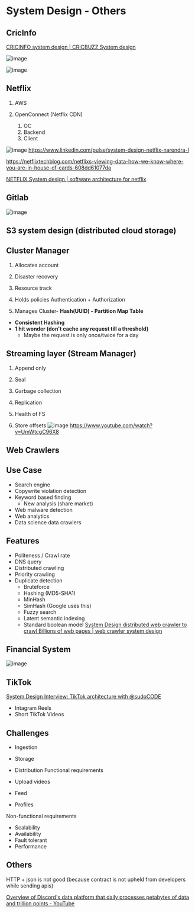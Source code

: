 # System Design - Others

## CricInfo

[CRICINFO system design | CRICBUZZ System design](http://youtube.com/watch?v=exSwQtMxGd4)

![image](../../media/System-Design-Others-image1.jpg)

![image](../../media/System-Design-Others-image2.jpg)

## Netflix

1. AWS
2. OpenConnect (Netflix CDN)

   1. OC
   2. Backend
   3. Client

![image](../../media/System-Design-Others-image3.jpg)
<https://www.linkedin.com/pulse/system-design-netflix-narendra-l>

<https://netflixtechblog.com/netflixs-viewing-data-how-we-know-where-you-are-in-house-of-cards-608dd61077da>

[NETFLIX System design | software architecture for netflix](https://www.youtube.com/watch?v=psQzyFfsUGU)

## Gitlab

![image](../../media/System-Design-Others-image4.jpg)

## S3 system design (distributed cloud storage)

## Cluster Manager

1. Allocates account

2. Disaster recovery

3. Resource track

4. Holds policies Authentication + Authorization

5. Manages Cluster- **Hash(UUID) - Partition Map Table**

- **Consistent Hashing**
- **1 hit wonder (don't cache any request till a threshold)**
  - Maybe the request is only once/twice for a day

## Streaming layer (Stream Manager)

1. Append only

2. Seal

3. Garbage collection

4. Replication

5. Health of FS

6. Store offsets
![image](../../media/System-Design-Others-image5.jpg)
<https://www.youtube.com/watch?v=UmWtcgC96X8>

## Web Crawlers

## Use Case

- Search engine
- Copywrite violation detection
- Keyword based finding
  - New analysis (share market)
- Web malware detection
- Web analytics
- Data science data crawlers

## Features

- Politeness / Crawl rate
- DNS query
- Distributed crawling
- Priority crawling
- Duplicate detection
  - Bruteforce
  - Hashing (MD5-SHA1)
  - MinHash
  - SimHash (Google uses this)
  - Fuzzy search
  - Latent semantic indexing
  - Standard boolean model
[System Design distributed web crawler to crawl Billions of web pages | web crawler system design](https://www.youtube.com/watch?v=BKZxZwUgL3Y)

## Financial System

![image](../../media/System-Design-Others-image6.jpg)

## TikTok

[System Design Interview: TikTok architecture with @sudoCODE](https://www.youtube.com/watch?v=07BVxmVFDGY&ab_channel=GauravSen)

- Intagram Reels
- Short TikTok Videos

## Challenges

- Ingestion

- Storage

- Distribution
Functional requirements

- Upload videos
- Feed
- Profiles

Non-functional requirements

- Scalability
- Availability
- Fault tolerant
- Performance

## Others

HTTP + json is not good (because contract is not upheld from developers while sending apis)

[Overview of Discord's data platform that daily processes petabytes of data and trillion points - YouTube](https://www.youtube.com/watch?v=yGpEzO32lU4)
